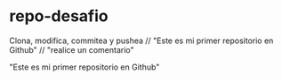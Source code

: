 # repo-desafio
Clona, modifica, commitea y pushea
// "Este es mi primer repositorio en Github"
// "realice un comentario"

 "Este es mi primer repositorio en Github"

